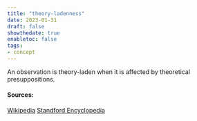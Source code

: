 ```yaml
---
title: "theory-ladenness"
date: 2023-01-31
draft: false
showthedate: true
enabletoc: false
tags:
- concept
---
```


An observation is theory-laden when it is affected by theoretical presuppositions.

#### Sources:

[Wikipedia](https://en.wikipedia.org/wiki/Theory-ladenness)
[Standford Encyclopedia](https://plato.stanford.edu/entries/science-theory-observation/#Theoryandvalueladenness)